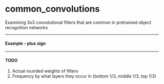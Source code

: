 # common_convolutions
Examining 3x3 convolutional filters that are common in pretrained object recognition networks

--------------
#### Example - plus sign


-------------
#### TODO
 1. Actual rounded weights of filters
 2. Frequency by what layers they occur in (bottom 1/3, middle 1/3, top 1/3)
